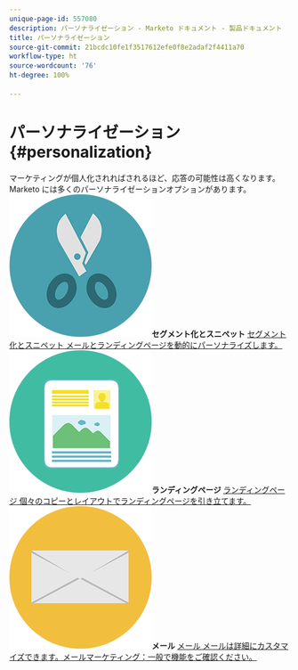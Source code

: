 ```yaml
---
unique-page-id: 557080
description: パーソナライゼーション - Marketo ドキュメント - 製品ドキュメント
title: パーソナライゼーション
source-git-commit: 21bcdc10fe1f3517612efe0f8e2adaf2f4411a70
workflow-type: ht
source-wordcount: '76'
ht-degree: 100%

---
```



# パーソナライゼーション {#personalization}

マーケティングが個人化されればされるほど、応答の可能性は高くなります。Marketo には多くのパーソナライゼーションオプションがあります。
**![セグメント化とスニペット](assets/graphic-design-tools-18.png)セグメント化とスニペット** [セグメント化とスニペット メールとランディングページを動的にパーソナライズします。](https://docs.marketo.com/display/DOCS/Segmentation+and+Snippets)     **![ランディングページ](assets/office-artboard-80.png)ランディングページ** [ランディングページ 個々のコピーとレイアウトでランディングページを引き立てます。](https://docs.marketo.com/display/DOCS/Personalizing+Landing+Pages)     **![メール](assets/office-27-1.png)メール** [メール メールは詳細にカスタマイズできます。メールマーケティング：一般で機能をご確認ください。](https://docs.marketo.com/display/DOCS/General)

